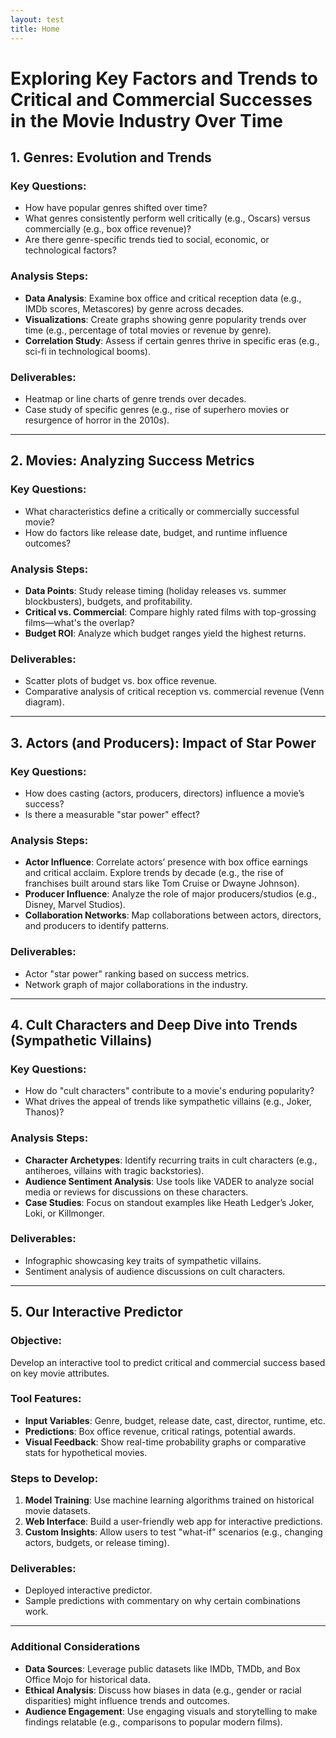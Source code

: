 ```yaml
---
layout: test
title: Home
---
```

# Exploring Key Factors and Trends to Critical and Commercial Successes in the Movie Industry Over Time

## 1. Genres: Evolution and Trends

### Key Questions:
- How have popular genres shifted over time?  
- What genres consistently perform well critically (e.g., Oscars) versus commercially (e.g., box office revenue)?  
- Are there genre-specific trends tied to social, economic, or technological factors?

### Analysis Steps:
- **Data Analysis**: Examine box office and critical reception data (e.g., IMDb scores, Metascores) by genre across decades.
- **Visualizations**: Create graphs showing genre popularity trends over time (e.g., percentage of total movies or revenue by genre).
- **Correlation Study**: Assess if certain genres thrive in specific eras (e.g., sci-fi in technological booms).

### Deliverables:
- Heatmap or line charts of genre trends over decades.
- Case study of specific genres (e.g., rise of superhero movies or resurgence of horror in the 2010s).

---

## 2. Movies: Analyzing Success Metrics

### Key Questions:
- What characteristics define a critically or commercially successful movie?  
- How do factors like release date, budget, and runtime influence outcomes?

### Analysis Steps:
- **Data Points**: Study release timing (holiday releases vs. summer blockbusters), budgets, and profitability.
- **Critical vs. Commercial**: Compare highly rated films with top-grossing films—what's the overlap?
- **Budget ROI**: Analyze which budget ranges yield the highest returns.

### Deliverables:
- Scatter plots of budget vs. box office revenue.
- Comparative analysis of critical reception vs. commercial revenue (Venn diagram).

---

## 3. Actors (and Producers): Impact of Star Power

### Key Questions:
- How does casting (actors, producers, directors) influence a movie’s success?  
- Is there a measurable "star power" effect?

### Analysis Steps:
- **Actor Influence**: Correlate actors’ presence with box office earnings and critical acclaim. Explore trends by decade (e.g., the rise of franchises built around stars like Tom Cruise or Dwayne Johnson).
- **Producer Influence**: Analyze the role of major producers/studios (e.g., Disney, Marvel Studios).
- **Collaboration Networks**: Map collaborations between actors, directors, and producers to identify patterns.

### Deliverables:
- Actor "star power" ranking based on success metrics.
- Network graph of major collaborations in the industry.

---

## 4. Cult Characters and Deep Dive into Trends (Sympathetic Villains)

### Key Questions:
- How do "cult characters" contribute to a movie's enduring popularity?  
- What drives the appeal of trends like sympathetic villains (e.g., Joker, Thanos)?  

### Analysis Steps:
- **Character Archetypes**: Identify recurring traits in cult characters (e.g., antiheroes, villains with tragic backstories).
- **Audience Sentiment Analysis**: Use tools like VADER to analyze social media or reviews for discussions on these characters.
- **Case Studies**: Focus on standout examples like Heath Ledger’s Joker, Loki, or Killmonger.

### Deliverables:
- Infographic showcasing key traits of sympathetic villains.
- Sentiment analysis of audience discussions on cult characters.

---

## 5. Our Interactive Predictor

### Objective:
Develop an interactive tool to predict critical and commercial success based on key movie attributes.

### Tool Features:
- **Input Variables**: Genre, budget, release date, cast, director, runtime, etc.  
- **Predictions**: Box office revenue, critical ratings, potential awards.  
- **Visual Feedback**: Show real-time probability graphs or comparative stats for hypothetical movies.

### Steps to Develop:
1. **Model Training**: Use machine learning algorithms trained on historical movie datasets.
2. **Web Interface**: Build a user-friendly web app for interactive predictions.
3. **Custom Insights**: Allow users to test "what-if" scenarios (e.g., changing actors, budgets, or release timing).

### Deliverables:
- Deployed interactive predictor.
- Sample predictions with commentary on why certain combinations work.

---

### Additional Considerations
- **Data Sources**: Leverage public datasets like IMDb, TMDb, and Box Office Mojo for historical data.
- **Ethical Analysis**: Discuss how biases in data (e.g., gender or racial disparities) might influence trends and outcomes.
- **Audience Engagement**: Use engaging visuals and storytelling to make findings relatable (e.g., comparisons to popular modern films).
